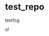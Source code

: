 # test_repo
test1cg








sf



















































































